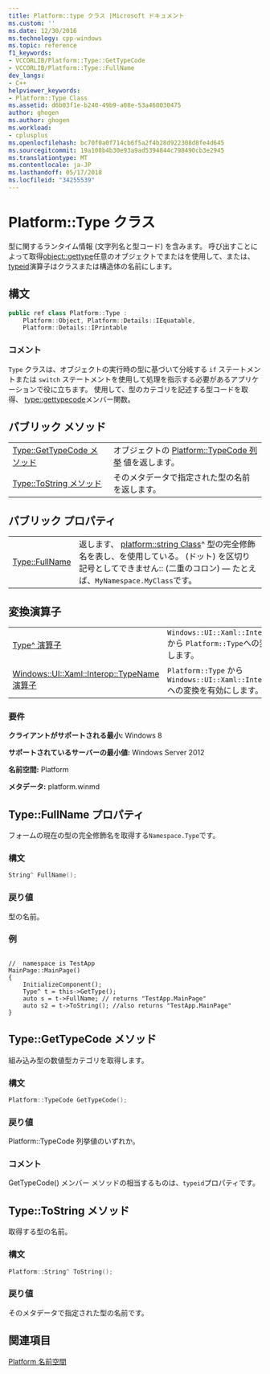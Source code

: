 ```yaml
---
title: Platform::type クラス |Microsoft ドキュメント
ms.custom: ''
ms.date: 12/30/2016
ms.technology: cpp-windows
ms.topic: reference
f1_keywords:
- VCCORLIB/Platform::Type::GetTypeCode
- VCCORLIB/Platform::Type::FullName
dev_langs:
- C++
helpviewer_keywords:
- Platform::Type Class
ms.assetid: d6b03f1e-b240-49b9-a08e-53a460030475
author: ghogen
ms.author: ghogen
ms.workload:
- cplusplus
ms.openlocfilehash: bc70f0a0f714cb6f5a2f4b28d922308d8fe4d645
ms.sourcegitcommit: 19a108b4b30e93a9ad5394844c798490cb3e2945
ms.translationtype: MT
ms.contentlocale: ja-JP
ms.lasthandoff: 05/17/2018
ms.locfileid: "34255539"
---
```

# <a name="platformtype-class"></a>Platform::Type クラス
型に関するランタイム情報 (文字列名と型コード) を含みます。 呼び出すことによって取得[object::gettype](../cppcx/platform-object-class.md#gettype)任意のオブジェクトでまたはを使用して、または、 [typeid](../windows/typeid-cpp-component-extensions.md)演算子はクラスまたは構造体の名前にします。  
  
## <a name="syntax"></a>構文  
  
```cpp  
public ref class Platform::Type :      
    Platform::Object, Platform::Details::IEquatable,
    Platform::Details::IPrintable  
```  
  
### <a name="remarks"></a>コメント  
 `Type` クラスは、オブジェクトの実行時の型に基づいて分岐する `if` ステートメントまたは `switch` ステートメントを使用して処理を指示する必要があるアプリケーションで役に立ちます。 使用して、型のカテゴリを記述する型コードを取得、 [type::gettypecode](#gettypecode)メンバー関数。  
  
## <a name="public-methods"></a>パブリック メソッド  
  
|||  
|-|-|  
|[Type::GetTypeCode メソッド](#gettypecode)|オブジェクトの [Platform::TypeCode 列挙](../cppcx/platform-typecode-enumeration.md) 値を返します。| 
|[Type::ToString メソッド](#tostring)|そのメタデータで指定された型の名前を返します。| 

 
## <a name="public-properties"></a>パブリック プロパティ  
  
|||  
|-|-|  
|[Type::FullName](#fullname)|返します、 [platform::string Class](../cppcx/platform-string-class.md)^ 型の完全修飾名を表し、を使用している。 (ドット) を区切り記号としてできません:: (二重のコロン) — たとえば、`MyNamespace.MyClass`です。|  
  
## <a name="conversion-operators"></a>変換演算子  
  
|||  
|-|-|  
|[Type^ 演算子](../cppcx/operator-type-hat.md)|`Windows::UI::Xaml::Interop::TypeName` から `Platform::Type`への変換を有効にします。|  
|[Windows::UI::Xaml::Interop::TypeName 演算子](../cppcx/operator-windows-ui-xaml-interop-typename.md)|`Platform::Type` から `Windows::UI::Xaml::Interop::TypeName`への変換を有効にします。|  
  
### <a name="requirements"></a>要件  
 **クライアントがサポートされる最小:** Windows 8  
  
 **サポートされているサーバーの最小値:** Windows Server 2012  
  
 **名前空間:** Platform  
  
 **メタデータ:** platform.winmd  

 
## <a name="fullname"></a> Type::FullName プロパティ
フォームの現在の型の完全修飾名を取得する`Namespace.Type`です。  
  
### <a name="syntax"></a>構文  
  
```cpp  
String^ FullName();  
```  
  
### <a name="return-value"></a>戻り値  
 型の名前。  
### <a name="example"></a>例  
  
```  
  
//  namespace is TestApp  
MainPage::MainPage()  
{  
    InitializeComponent();  
    Type^ t = this->GetType();  
    auto s = t->FullName; // returns "TestApp.MainPage"  
    auto s2 = t->ToString(); //also returns "TestApp.MainPage"  
}  
```  
  


## <a name="gettypecode"></a> Type::GetTypeCode メソッド
組み込み型の数値型カテゴリを取得します。  
  
### <a name="syntax"></a>構文  
  
```cpp  
Platform::TypeCode GetTypeCode();  
```  
  
### <a name="return-value"></a>戻り値  
 Platform::TypeCode 列挙値のいずれか。  
  
### <a name="remarks"></a>コメント  
 GetTypeCode() メンバー メソッドの相当するものは、`typeid`プロパティです。

## <a name="tostring"></a> Type::ToString メソッド
取得する型の名前。  
  
### <a name="syntax"></a>構文  
  
```cpp  
Platform::String^ ToString();  
```  
  
### <a name="return-value"></a>戻り値  
 そのメタデータで指定された型の名前です。    
  
## <a name="see-also"></a>関連項目  
 [Platform 名前空間](../cppcx/platform-namespace-c-cx.md)